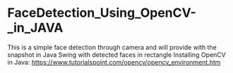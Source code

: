 # FaceDetection_Using_OpenCV-_in_JAVA
This is a simple face detection through camera and will provide with the snapshot in Java Swing with detected faces in rectangle
Installing OpenCV in Java:
https://www.tutorialspoint.com/opencv/opencv_environment.htm
